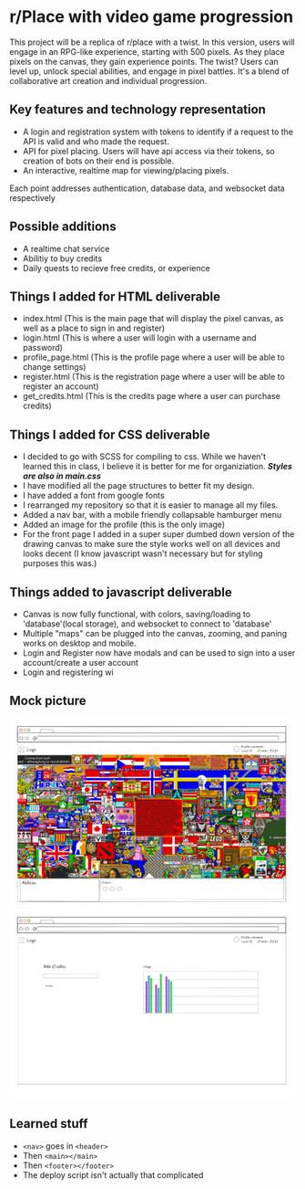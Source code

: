 # r/Place with video game progression

This project will be a replica of r/place with a twist. In this version, users will engage in an RPG-like experience, starting with 500 pixels. As they place pixels on the canvas, they gain experience points. The twist? Users can level up, unlock special abilities, and engage in pixel battles. It's a blend of collaborative art creation and individual progression.

## Key features and technology representation

- A login and registration system with tokens to identify if a request to the API is valid and who made the request.
- API for pixel placing. Users will have api access via their tokens, so creation of bots on their end is possible.
- An interactive, realtime map for viewing/placing pixels.

Each point addresses authentication, database data, and websocket data respectively

## Possible additions

- A realtime chat service
- Abilitiy to buy credits
- Daily quests to recieve free credits, or experience

## Things I added for HTML deliverable

- index.html (This is the main page that will display the pixel canvas, as well as a place to sign in and register)
- login.html (This is where a user will login with a username and password)
- profile_page.html (This is the profile page where a user will be able to change settings)
- register.html (This is the registration page where a user will be able to register an account)
- get_credits.html (This is the credits page where a user can purchase credits)

## Things I added for CSS deliverable

- I decided to go with SCSS for compiling to css. While we haven't learned this in class, I believe it is better for me for organiziation. **_Styles are also in main.css_**
- I have modified all the page structures to better fit my design.
- I have added a font from google fonts
- I rearranged my repository so that it is easier to manage all my files.
- Added a nav bar, with a mobile friendly collapsable hamburger menu
- Added an image for the profile (this is the only image)
- For the front page I added in a super super dumbed down version of the drawing 
canvas to make sure the style works well on all devices and looks decent (I know javascript wasn't necessary but for styling purposes this was.)

## Things added to javascript deliverable

- Canvas is now fully functional, with colors, saving/loading to 'database'(local storage), and websocket to connect to 'database'
- Multiple "maps" can be plugged into the canvas, zooming, and paning works on desktop and mobile.
- Login and Register now have modals and can be used to sign into a user account/create a user account
- Login and registering wi



## Mock picture

![](/docs/mock1.png)
![](/docs/mock2.png)

## Learned stuff

- `<nav>` goes in `<header>`
- Then `<main></main>`
- Then `<footer></footer>`
- The deploy script isn't actually that complicated
